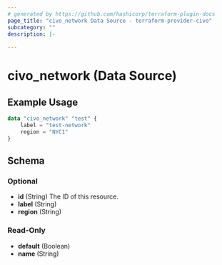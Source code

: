 ```yaml
---
# generated by https://github.com/hashicorp/terraform-plugin-docs
page_title: "civo_network Data Source - terraform-provider-civo"
subcategory: ""
description: |-
  
---
```


# civo_network (Data Source)



## Example Usage

```terraform
data "civo_network" "test" {
    label = "test-network"
    region = "NYC1"
}
```

<!-- schema generated by tfplugindocs -->
## Schema

### Optional

- **id** (String) The ID of this resource.
- **label** (String)
- **region** (String)

### Read-Only

- **default** (Boolean)
- **name** (String)


